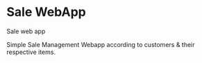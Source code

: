 # Sale WebApp

Sale web app

Simple Sale Management Webapp according to customers & their respective items.

